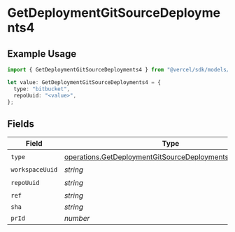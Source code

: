 # GetDeploymentGitSourceDeployments4

## Example Usage

```typescript
import { GetDeploymentGitSourceDeployments4 } from "@vercel/sdk/models/operations";

let value: GetDeploymentGitSourceDeployments4 = {
  type: "bitbucket",
  repoUuid: "<value>",
};
```

## Fields

| Field                                                                                                                                | Type                                                                                                                                 | Required                                                                                                                             | Description                                                                                                                          |
| ------------------------------------------------------------------------------------------------------------------------------------ | ------------------------------------------------------------------------------------------------------------------------------------ | ------------------------------------------------------------------------------------------------------------------------------------ | ------------------------------------------------------------------------------------------------------------------------------------ |
| `type`                                                                                                                               | [operations.GetDeploymentGitSourceDeploymentsResponseType](../../models/operations/getdeploymentgitsourcedeploymentsresponsetype.md) | :heavy_check_mark:                                                                                                                   | N/A                                                                                                                                  |
| `workspaceUuid`                                                                                                                      | *string*                                                                                                                             | :heavy_minus_sign:                                                                                                                   | N/A                                                                                                                                  |
| `repoUuid`                                                                                                                           | *string*                                                                                                                             | :heavy_check_mark:                                                                                                                   | N/A                                                                                                                                  |
| `ref`                                                                                                                                | *string*                                                                                                                             | :heavy_minus_sign:                                                                                                                   | N/A                                                                                                                                  |
| `sha`                                                                                                                                | *string*                                                                                                                             | :heavy_minus_sign:                                                                                                                   | N/A                                                                                                                                  |
| `prId`                                                                                                                               | *number*                                                                                                                             | :heavy_minus_sign:                                                                                                                   | N/A                                                                                                                                  |